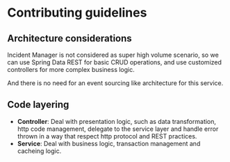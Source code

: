 # Contributing guidelines

## Architecture considerations

Incident Manager is not considered as super high volume scenario, so we can use Spring Data REST for basic CRUD operations, 
and use customized controllers for more complex business logic.

And there is no need for an event sourcing like architecture for this service.


## Code layering

* **Controller**: Deal with presentation logic, such as data transformation, http code management, delegate to the service layer and handle error thrown in a way that respect http protocol and REST practices.
* **Service**: Deal with business logic, transaction management and cacheing logic. 
